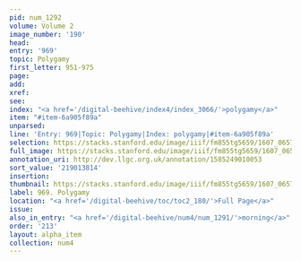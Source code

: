 ```yaml
---
pid: num_1292
volume: Volume 2
image_number: '190'
head:
entry: '969'
topic: Polygamy
first_letter: 951-975
page:
add:
xref:
see:
index: "<a href='/digital-beehive/index4/index_3066/'>polygamy</a>"
item: "#item-6a905f89a"
unparsed:
line: 'Entry: 969|Topic: Polygamy|Index: polygamy|#item-6a905f89a'
selection: https://stacks.stanford.edu/image/iiif/fm855tg5659/1607_0657/947,3814,2817,265/full/0/default.jpg
full_image: https://stacks.stanford.edu/image/iiif/fm855tg5659/1607_0657/full/full/0/default.jpg
annotation_uri: http://dev.llgc.org.uk/annotation/1585249010053
sort_value: '219013814'
insertion:
thumbnail: https://stacks.stanford.edu/image/iiif/fm855tg5659/1607_0657/947,3814,600,180/250,/0/default.jpg
label: 969. Polygamy
location: "<a href='/digital-beehive/toc/toc2_180/'>Full Page</a>"
issue:
also_in_entry: "<a href='/digital-beehive/num4/num_1291/'>morning</a>"
order: '213'
layout: alpha_item
collection: num4
---
```

